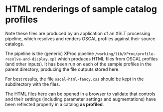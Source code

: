 # HTML renderings of sample catalog profiles

Note these files are produced by an application of an XSLT processing pipeline, which resolves and renders OSCAL profiles against their source catalogs.

The pipeline is the (generic) XProc pipeline `/working/lib/XProc/profile-resolve-and-display.xpl` 
which produces HTML files from OSCAL profiles (and other inputs). It has been run on each of the sample profiles in the parent directory, producing the file outputs stored here.

For best results, the file `oscal-html-fancy.css` should be kept in the subdirectory with the files.

The HTML files here can be opened in a browser to validate that controls and their settings (including parameter settings and augmentations) have been reflected properly in a catalog **as profiled**.


